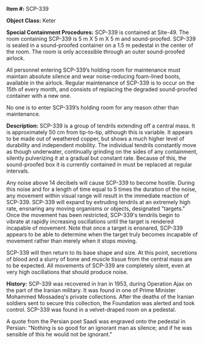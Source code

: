 **Item #:** SCP-339

**Object Class:** Keter

**Special Containment Procedures:** SCP-339 is contained at Site-49. The room containing SCP-339 is 5 m X 5 m X 5 m and sound-proofed. SCP-339 is sealed in a sound-proofed container on a 1.5 m pedestal in the center of the room. The room is only accessible through an outer sound-proofed airlock.

All personnel entering SCP-339’s holding room for maintenance must maintain absolute silence and wear noise-reducing foam-lined boots, available in the airlock. Regular maintenance of SCP-339 is to occur on the 15th of every month, and consists of replacing the degraded sound-proofed container with a new one.

No one is to enter SCP-339’s holding room for any reason other than maintenance.

**Description:** SCP-339 is a group of tendrils extending off a central mass. It is approximately 50 cm from tip-to-tip, although this is variable. It appears to be made out of weathered copper, but shows a much higher level of durability and independent mobility. The individual tendrils constantly move as though underwater, continually grinding on the sides of any containment, silently pulverizing it at a gradual but constant rate. Because of this, the sound-proofed box it is currently contained in must be replaced at regular intervals.

Any noise above 14 decibels will cause SCP-339 to become hostile. During this noise and for a length of time equal to 5 times the duration of the noise, any movement within visual range will result in the immediate reaction of SCP-339. SCP-339 will expand by extruding tendrils at an extremely high rate, ensnaring any moving organisms or objects, designated "targets." Once the movement has been restricted, SCP-339's tendrils begin to vibrate at rapidly increasing oscillations until the target is rendered incapable of movement. Note that once a target is ensnared, SCP-339 appears to be able to determine when the target truly becomes incapable of movement rather than merely when it stops moving.

SCP-339 will then return to its base shape and size. At this point, secretions of blood and a slurry of bone and muscle tissue from the central mass are to be expected. All movements of SCP-339 are completely silent, even at very high oscillations that should produce noise.

**History:** SCP-339 was recovered in Iran in 1953, during Operation Ajax on the part of the Iranian military. It was found in one of Prime Minister Mohammed Mossadeq's private collections. After the deaths of the Iranian soldiers sent to secure this collection, the Foundation was alerted and took control. SCP-339 was found in a velvet-draped room on a pedestal.

A quote from the Persian poet Saadi was engraved onto the pedestal in Persian: "Nothing is so good for an ignorant man as silence; and if he was sensible of this he would not be ignorant."